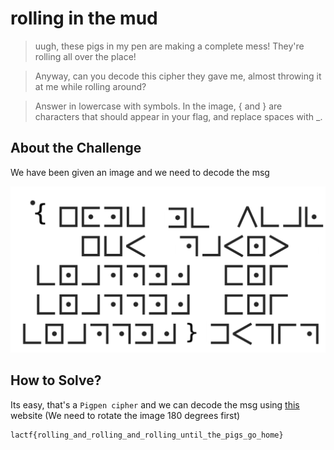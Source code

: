# rolling in the mud
> uugh, these pigs in my pen are making a complete mess! They're rolling all over the place!

> Anyway, can you decode this cipher they gave me, almost throwing it at me while rolling around?

> Answer in lowercase with symbols. In the image, { and } are characters that should appear in your flag, and replace spaces with _.

## About the Challenge
We have been given an image and we need to decode the msg

![cipher](images/cipher.png)

## How to Solve?
Its easy, that's a `Pigpen cipher` and we can decode the msg using [this](https://www.dcode.fr/pigpen-cipher) website (We need to rotate the image 180 degrees first)
```
lactf{rolling_and_rolling_and_rolling_until_the_pigs_go_home}
```